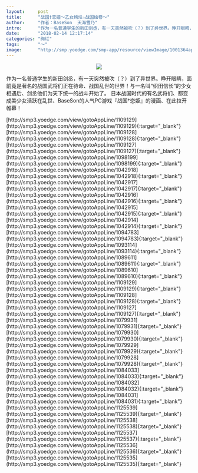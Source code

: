 ```yaml
---
layout:     post
title:      "战国†恋姬～乙女绚烂☆战国绘卷～"
author:     "作者：BaseSon  天海雪乃"
intro:      "作为一名普通学生的新田剑丞，有一天突然被吹（？）到了异世界。睁开眼睛，面前竟是著名的战国武将们正在待命、战国乱世的世界！与一名叫“织田信长”的少女相遇后、剑丞他们为天下统一的战斗开始了。 日本战国时代的有名武将们、都变成美少女活跃在乱世、BaseSon的人气PC游戏『战国†恋姫』的漫画、在此拉开帷幕！"
date:       "2018-02-14 12:17:14"
categories: "绚烂"
tags:       "～"
image:      "http://smp.yoedge.com/smp-app/resource/viewImage/1001364appline.png"
---
```

<div style="text-align: center">
<p><img src="http://smp.yoedge.com/smp-app/resource/viewImage/1001364appline.png"/></p>
</div>
<p class="post-meta">
<span>作为一名普通学生的新田剑丞，有一天突然被吹（？）到了异世界。睁开眼睛，面前竟是著名的战国武将们正在待命、战国乱世的世界！与一名叫“织田信长”的少女相遇后、剑丞他们为天下统一的战斗开始了。 日本战国时代的有名武将们、都变成美少女活跃在乱世、BaseSon的人气PC游戏『战国†恋姫』的漫画、在此拉开帷幕！</span>
</p>
[http://smp3.yoedge.com/view/gotoAppLine/1109129](http://smp3.yoedge.com/view/gotoAppLine/1109129){:target="_blank"}
[http://smp3.yoedge.com/view/gotoAppLine/1109128](http://smp3.yoedge.com/view/gotoAppLine/1109128){:target="_blank"}
[http://smp3.yoedge.com/view/gotoAppLine/1109127](http://smp3.yoedge.com/view/gotoAppLine/1109127){:target="_blank"}
[http://smp3.yoedge.com/view/gotoAppLine/1098199](http://smp3.yoedge.com/view/gotoAppLine/1098199){:target="_blank"}
[http://smp3.yoedge.com/view/gotoAppLine/1042918](http://smp3.yoedge.com/view/gotoAppLine/1042918){:target="_blank"}
[http://smp3.yoedge.com/view/gotoAppLine/1042917](http://smp3.yoedge.com/view/gotoAppLine/1042917){:target="_blank"}
[http://smp3.yoedge.com/view/gotoAppLine/1042916](http://smp3.yoedge.com/view/gotoAppLine/1042916){:target="_blank"}
[http://smp3.yoedge.com/view/gotoAppLine/1042915](http://smp3.yoedge.com/view/gotoAppLine/1042915){:target="_blank"}
[http://smp3.yoedge.com/view/gotoAppLine/1042914](http://smp3.yoedge.com/view/gotoAppLine/1042914){:target="_blank"}
[http://smp3.yoedge.com/view/gotoAppLine/1094783](http://smp3.yoedge.com/view/gotoAppLine/1094783){:target="_blank"}
[http://smp3.yoedge.com/view/gotoAppLine/1093114](http://smp3.yoedge.com/view/gotoAppLine/1093114){:target="_blank"}
[http://smp3.yoedge.com/view/gotoAppLine/1089611](http://smp3.yoedge.com/view/gotoAppLine/1089611){:target="_blank"}
[http://smp3.yoedge.com/view/gotoAppLine/1089610](http://smp3.yoedge.com/view/gotoAppLine/1089610){:target="_blank"}
[http://smp3.yoedge.com/view/gotoAppLine/1109129](http://smp3.yoedge.com/view/gotoAppLine/1109129){:target="_blank"}
[http://smp3.yoedge.com/view/gotoAppLine/1109128](http://smp3.yoedge.com/view/gotoAppLine/1109128){:target="_blank"}
[http://smp3.yoedge.com/view/gotoAppLine/1109127](http://smp3.yoedge.com/view/gotoAppLine/1109127){:target="_blank"}
[http://smp3.yoedge.com/view/gotoAppLine/1079931](http://smp3.yoedge.com/view/gotoAppLine/1079931){:target="_blank"}
[http://smp3.yoedge.com/view/gotoAppLine/1079930](http://smp3.yoedge.com/view/gotoAppLine/1079930){:target="_blank"}
[http://smp3.yoedge.com/view/gotoAppLine/1079929](http://smp3.yoedge.com/view/gotoAppLine/1079929){:target="_blank"}
[http://smp3.yoedge.com/view/gotoAppLine/1079928](http://smp3.yoedge.com/view/gotoAppLine/1079928){:target="_blank"}
[http://smp3.yoedge.com/view/gotoAppLine/1084033](http://smp3.yoedge.com/view/gotoAppLine/1084033){:target="_blank"}
[http://smp3.yoedge.com/view/gotoAppLine/1084032](http://smp3.yoedge.com/view/gotoAppLine/1084032){:target="_blank"}
[http://smp3.yoedge.com/view/gotoAppLine/1084031](http://smp3.yoedge.com/view/gotoAppLine/1084031){:target="_blank"}
[http://smp3.yoedge.com/view/gotoAppLine/1125539](http://smp3.yoedge.com/view/gotoAppLine/1125539){:target="_blank"}
[http://smp3.yoedge.com/view/gotoAppLine/1125538](http://smp3.yoedge.com/view/gotoAppLine/1125538){:target="_blank"}
[http://smp3.yoedge.com/view/gotoAppLine/1125537](http://smp3.yoedge.com/view/gotoAppLine/1125537){:target="_blank"}
[http://smp3.yoedge.com/view/gotoAppLine/1125536](http://smp3.yoedge.com/view/gotoAppLine/1125536){:target="_blank"}
[http://smp3.yoedge.com/view/gotoAppLine/1125535](http://smp3.yoedge.com/view/gotoAppLine/1125535){:target="_blank"}


